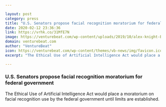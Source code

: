 ```yaml
---

layout: post
category: press
title: "U.S. Senators propose facial recognition moratorium for federal government"
date: 2020-02-12 23:36:36
link: https://vrhk.co/31MfE7N
image: https://venturebeat.com/wp-content/uploads/2019/10/alex-knight-B0-kMa8BgU-unsplash.jpg?w=1200&strip=all
domain: venturebeat.com
author: "VentureBeat"
icon: https://venturebeat.com/wp-content/themes/vb-news/img/favicon.ico
excerpt: "The Ethical Use of Artificial Intelligence Act would place a moratorium on facial recognition use by the federal government until limits are established."

---
```


### U.S. Senators propose facial recognition moratorium for federal government

The Ethical Use of Artificial Intelligence Act would place a moratorium on facial recognition use by the federal government until limits are established.